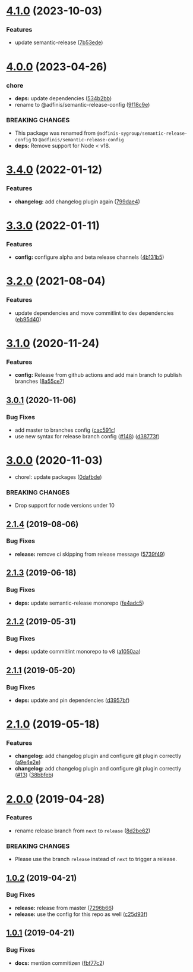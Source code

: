 # [4.1.0](https://github.com/adfinis/semantic-release-config/compare/v4.0.0...v4.1.0) (2023-10-03)


### Features

* update semantic-release ([7b53ede](https://github.com/adfinis/semantic-release-config/commit/7b53edee2a3073443d4a7d9d8984b4fba4d09421))

# [4.0.0](https://github.com/adfinis/semantic-release-config/compare/v3.4.0...v4.0.0) (2023-04-26)


### chore

* **deps:** update dependencies ([534b2bb](https://github.com/adfinis/semantic-release-config/commit/534b2bb764b2ffdf3918208925febaf5f2143687))
* rename to @adfinis/semantic-release-config ([9f18c9e](https://github.com/adfinis/semantic-release-config/commit/9f18c9e8ac0cea9a9f8e31dc0235edf7fa0e4532))


### BREAKING CHANGES

* This package was renamed from
`@adfinis-sygroup/semantic-release-config` to
`@adfinis/semantic-release-config`
* **deps:** Remove support for Node < v18.

# [3.4.0](https://github.com/adfinis-sygroup/semantic-release-config/compare/v3.3.0...v3.4.0) (2022-01-12)


### Features

* **changelog:** add changelog plugin again ([799dae4](https://github.com/adfinis-sygroup/semantic-release-config/commit/799dae46cf4547c7a2503b2dc13372b767b7a2bb))

# [3.3.0](https://github.com/adfinis-sygroup/semantic-release-config/compare/v3.2.1...v3.3.0) (2022-01-11)


### Features

* **config:** configure alpha and beta release channels ([4b131b5](https://github.com/adfinis-sygroup/semantic-release-config/commit/4b131b5bffdc8a841ee5ffd09c11076a7ba79ae9))

# [3.2.0](https://github.com/adfinis-sygroup/semantic-release-config/compare/v3.1.0...v3.2.0) (2021-08-04)


### Features

* update dependencies and move commitlint to dev dependencies ([eb95d40](https://github.com/adfinis-sygroup/semantic-release-config/commit/eb95d40f9546fba08f4a9265a47c030f3701d062))

# [3.1.0](https://github.com/adfinis-sygroup/semantic-release-config/compare/v3.0.1...v3.1.0) (2020-11-24)


### Features

* **config:** Release from github actions and add main branch to publish branches ([8a55ce7](https://github.com/adfinis-sygroup/semantic-release-config/commit/8a55ce7))

## [3.0.1](https://github.com/adfinis-sygroup/semantic-release-config/compare/v3.0.0...v3.0.1) (2020-11-06)


### Bug Fixes

* add master to branches config ([cac591c](https://github.com/adfinis-sygroup/semantic-release-config/commit/cac591c))
* use new syntax for release branch config ([#148](https://github.com/adfinis-sygroup/semantic-release-config/issues/148)) ([d38773f](https://github.com/adfinis-sygroup/semantic-release-config/commit/d38773f))

# [3.0.0](https://github.com/adfinis-sygroup/semantic-release-config/compare/v2.1.4...v3.0.0) (2020-11-03)


* chore!: update packages ([0dafbde](https://github.com/adfinis-sygroup/semantic-release-config/commit/0dafbde))


### BREAKING CHANGES

* Drop support for node versions under 10

## [2.1.4](https://github.com/adfinis-sygroup/semantic-release-config/compare/v2.1.3...v2.1.4) (2019-08-06)


### Bug Fixes

* **release:** remove ci skipping from release message ([5739f49](https://github.com/adfinis-sygroup/semantic-release-config/commit/5739f49))

## [2.1.3](https://github.com/adfinis-sygroup/semantic-release-config/compare/v2.1.2...v2.1.3) (2019-06-18)


### Bug Fixes

* **deps:** update semantic-release monorepo ([fe4adc5](https://github.com/adfinis-sygroup/semantic-release-config/commit/fe4adc5))

## [2.1.2](https://github.com/adfinis-sygroup/semantic-release-config/compare/v2.1.1...v2.1.2) (2019-05-31)


### Bug Fixes

* **deps:** update commitlint monorepo to v8 ([a1050aa](https://github.com/adfinis-sygroup/semantic-release-config/commit/a1050aa))

## [2.1.1](https://github.com/adfinis-sygroup/semantic-release-config/compare/v2.1.0...v2.1.1) (2019-05-20)


### Bug Fixes

* **deps:** update and pin dependencies ([d3957bf](https://github.com/adfinis-sygroup/semantic-release-config/commit/d3957bf))

# [2.1.0](https://github.com/adfinis-sygroup/semantic-release-config/compare/v2.0.0...v2.1.0) (2019-05-18)


### Features

* **changelog:** add changelog plugin and configure git plugin correctly ([a9e4e2e](https://github.com/adfinis-sygroup/semantic-release-config/commit/a9e4e2e))
* **changelog:** add changelog plugin and configure git plugin correctly ([#13](https://github.com/adfinis-sygroup/semantic-release-config/issues/13)) ([38bbfeb](https://github.com/adfinis-sygroup/semantic-release-config/commit/38bbfeb))

# [2.0.0](https://github.com/adfinis-sygroup/semantic-release-config/compare/v1.0.2...v2.0.0) (2019-04-28)


### Features

* rename release branch from `next` to `release` ([8d2be62](https://github.com/adfinis-sygroup/semantic-release-config/commit/8d2be62))


### BREAKING CHANGES

* Please use the branch `release` instead of `next` to
trigger a release.

## [1.0.2](https://github.com/adfinis-sygroup/semantic-release-config/compare/v1.0.1...v1.0.2) (2019-04-21)


### Bug Fixes

* **release:** release from master ([7296b66](https://github.com/adfinis-sygroup/semantic-release-config/commit/7296b66))
* **release:** use the config for this repo as well ([c25d93f](https://github.com/adfinis-sygroup/semantic-release-config/commit/c25d93f))

## [1.0.1](https://github.com/adfinis-sygroup/semantic-release-config/compare/v1.0.0...v1.0.1) (2019-04-21)


### Bug Fixes

* **docs:** mention commitizen ([fbf77c2](https://github.com/adfinis-sygroup/semantic-release-config/commit/fbf77c2))
